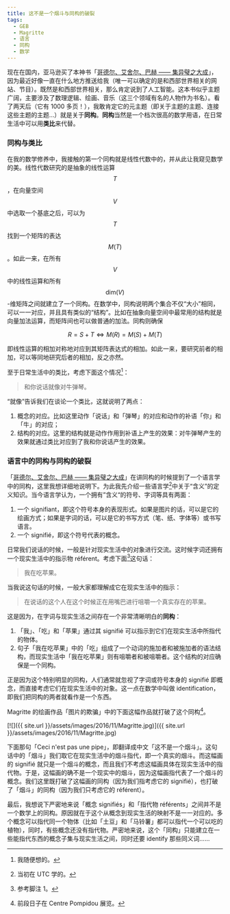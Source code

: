 ```yaml
---
title: 这不是一个烟斗与同构的破裂
tags:
  - GEB
  - Magritte
  - 语言
  - 同构
  - 数学
---
```


现在在国内，亚马逊买了本神书「[哥德尔、艾舍尔、巴赫 —— 集异璧之大成](https://book.douban.com/subject/1291204)」，因为最近好像一直在什么地方推送给我（唯一可以确定的是和西部世界相关的网站、节目）。既然是和西部世界相关，那么肯定说到了人工智能。这本书似乎主题广阔，主要涉及了数理逻辑、绘画、音乐（这三个领域有名的人物作为书名）。看了两天后（它有 1000 多页！），我敢肯定它的元主题（即关于主题的主题、连接这些主题的主题...）就是关于**同构**。**同构**当然是一个档次很高的数学用语，在日常生活中可以用**类比**来代替。

### 同构与类比

在我的数学修养中，我接触的第一个同构就是线性代数中的，并从此让我窥见数学的美。线性代数研究的是抽象的线性运算 $$T$$，在向量空间 $$V$$ 中选取一个基底之后，可以为 $$T$$ 找到一个矩阵的表达 $$M(T)$$。如此一来，在所有 $$V$$ 中的线性运算和所有 $$\mathrm{dim}(V)$$-维矩阵之间就建立了一个同构。在数学中，同构说明两个集合不仅“大小”相同，可以一一对应，并且具有类似的“结构”。比如在抽象向量空间中最常用的结构就是向量加法运算，而矩阵间也可以做普通的加法。同构则确保

$$
R=S+T \iff M(R)=M(S)+M(T)
$$

即线性运算的相加对称地对应到其矩阵表达式的相加。如此一来，要研究前者的相加，可以等同地研究后者的相加，反之亦然。

至于日常生活中的类比，考虑下面这个情况[^1]：

> 和你说话就像对牛弹琴。

“就像”告诉我们在谈论一个类比，这就说明了两点：

1. 概念的对应。比如这里动作「说话」和「弹琴」的对应和动作的补语「你」和「牛」的对应；
2. 结构的对应。这里的结构就是动作作用到补语上产生的效果：对牛弹琴产生的效果就通过类比对应到了我和你说话产生的效果。

### 语言中的同构与同构的破裂

「[哥德尔、艾舍尔、巴赫 —— 集异璧之大成](https://book.douban.com/subject/1291204)」在讲同构的时候提到了一个语言学中的同构，这里我想详细地说明下。为此我先介绍一些语言学[^2]中关于“含义”的定义知识。当今语言学认为，一个拥有”含义“的符号、字词等具有两面：

1. 一个 signifiant，即这个符号本身的表现形式。如果是图片的话，可以是它的绘画方式；如果是字词的话，可以是它的书写方式（笔、纸、字体等）或书写语言。
2. 一个 signifié，即这个符号代表的概念。

日常我们说话的时候，一般是针对现实生活中的对象进行交流。这时候字词还拥有一个现实生活中的指示物 référent。考虑下面[^3]这句话：

> 我在吃苹果。

当我说这句话的时候，一般大家都理解成它在现实生活中的指示：

> 在说话的这个人在这个时候正在用嘴巴进行咀嚼一个真实存在的苹果。

这是因为，在字词与现实生活之间存在一个非常清晰明白的**同构**：

1. 「我」、「吃」和「苹果」通过其 signifié 可以指示到它们在现实生活中所指代的物体。
2. 句子「我在吃苹果」中的「吃」组成了一个动词的施加者和被施加者的语法结构，而现实生活中「我在吃苹果」则有咀嚼者和被咀嚼者。这个结构的对应确保是一个同构。

正是因为这个特别明显的同构，人们通常就忽视了字词或符号本身的 signifié 即概念，而直接考虑它们在现实生活中的对象。这一点在数学中叫做 identification，即我们把同构的两者就看作是一个东西。

Magritte 的绘画作品「图片的欺骗」中的下面这幅作品就打破了这个同构[^4]。

[![]({{ site.url }}/assets/images/2016/11/Magritte.jpg)]({{ site.url }}/assets/images/2016/11/Magritte.jpg)

下面那句「Ceci n'est pas une pipe」，即翻译成中文「这不是一个烟斗」。这句话中的「烟斗」我们取它在现实生活中的烟斗指代，即一个真实的烟斗。而这幅画的 signifié 就只是一个烟斗的概念，而且我们不考虑这幅画具体在现实生活中的指代物。于是，这幅画的确不是一个现实中的烟斗，因为这幅画指代表了一个烟斗的概念。我们这里既打破了这幅画的同构（因为我们指考虑它的 signifié），也打破了「烟斗」的同构（因为我们只考虑它的 référent）。

最后，我想说下严密地来说「概念 signifiés」和「指代物 référents」之间并不是一个数学上的同构。原因就在于这个从概念到现实生活的映射不是一一对应的。多个概念可以指代同一个物体（比如「土豆」和「马铃薯」都可以指代一个可以吃的植物），同时，有些概念还没有指代物。严密地来说，这个「同构」只能建立在一些能指代东西的概念子集与现实生活之间，同时还要 identify 那些同义词......

[^1]: 我随便想的。
[^2]: 当初在 UTC 学的。
[^3]: 参考脚注 1。
[^4]: 前段日子在 Centre Pompidou 展览。